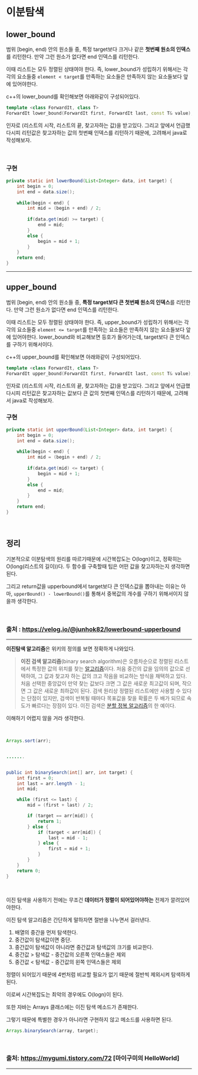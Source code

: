 # 이분탐색

## lower_bound

범위 [begin, end) 안의 원소들 중, 특정 target보다 크거나 같은 **첫번째 원소의 인덱스**를 리턴한다. 만약 그런 원소가 없다면 end 인덱스를 리턴한다.

이때 리스트는 모두 정렬된 상태여야 한다. 즉, lower_bound가 성립하기 위해서는 각각의 요소들중 `element < target`를 만족하는 요소들은 만족하지 않는 요소들보다 앞에 있어야한다.

c++의 lower_bound를 확인해보면 아래와같이 구성되어있다.

```c++
template <class ForwardIt, class T>
ForwardIt lower_bound(ForwardIt first, ForwardIt last, const T& value);
```

인자로 (리스트의 시작, 리스트의 끝, 찾고자하는 값)을 받고있다. 그리고 앞에서 언급했다시피 리턴값은 찾고자하는 값의 첫번째 인덱스를 리턴하기 때문에, 고려해서 java로 작성해보자.

<br/>

### 구현

```java
private static int lowerBound(List<Integer> data, int target) {
    int begin = 0;
    int end = data.size();
    
    while(begin < end) {
    	int mid = (begin + end) / 2;
        
        if(data.get(mid) >= target) {
        	end = mid;
        }
        else {
        	begin = mid + 1;
        }
    }
    return end;
}
```

<hr/>

## upper_bound

범위 [begin, end) 안의 원소들 중, **특정 target보다 큰 첫번째 원소의 인덱스**를 리턴한다. 만약 그런 원소가 없다면 end 인덱스를 리턴한다.

이때 리스트는 모두 정렬된 상태여야 한다. 즉, upper_bound가 성립하기 위해서는 각각의 요소들중 `element <= target`를 만족하는 요소들은 만족하지 않는 요소들보다 앞에 있어야한다. lower_bound와 비교해보면 등호가 들어가는데, target보다 큰 인덱스를 구하기 위해서이다.

c++의 upper_bound를 확인해보면 아래와같이 구성되어있다.

```c++
template <class ForwardIt, class T>
ForwardIt upper_bound(ForwardIt first, ForwardIt last, const T& value);
```

인자로 (리스트의 시작, 리스트의 끝, 찾고자하는 값)을 받고있다. 그리고 앞에서 언급했다시피 리턴값은 찾고자하는 값보다 큰 값의 첫번째 인덱스를 리턴하기 때문에, 고려해서 java로 작성해보자.

### 구현

```java
private static int upperBound(List<Integer> data, int target) {
    int begin = 0;
    int end = data.size();
    
    while(begin < end) {
    	int mid = (begin + end) / 2;
        
        if(data.get(mid) <= target) {
        	begin = mid + 1;
        }
        else {
        	end = mid;
        }
    }
    return end;
}
```

<br/>

## 정리

기본적으로 이분탐색의 원리를 따르기때문에 시간복잡도는 O(logn)이고, 정확히는 O(long(리스트의 길이))다. 두 함수를 구축할때 팁은 어떤 값을 찾고자하는지 생각하면 된다.

그리고 return값을 upperbound에서 target보다 큰 인덱스값을 뽑아내는 이유는 아마,
`upperBound() - lowerBound()`를 통해서 중복값의 개수를 구하기 위해서이지 않을까 생각한다.

<br/>

### 출처 : https://velog.io/@junhok82/lowerbound-upperbound

<hr>

**이진탐색 알고리즘**은 위키의 정의를 보면 정확하게 나와있다.

> **이진 검색 알고리즘**(binary search algorithm)은 오름차순으로 정렬된 리스트에서 특정한 값의 위치를 찾는 [알고리즘](https://ko.wikipedia.org/wiki/알고리즘)이다. 처음 중간의 값을 임의의 값으로 선택하여, 그 값과 찾고자 하는 값의 크고 작음을 비교하는 방식을 채택하고 있다. 처음 선택한 중앙값이 만약 찾는 값보다 크면 그 값은 새로운 최고값이 되며, 작으면 그 값은 새로운 최하값이 된다. 검색 원리상 정렬된 리스트에만 사용할 수 있다는 단점이 있지만, 검색이 반복될 때마다 목표값을 찾을 확률은 두 배가 되므로 속도가 빠르다는 장점이 있다. 이진 검색은 [분할 정복 알고리즘](https://ko.wikipedia.org/wiki/분할_정복_알고리즘)의 한 예이다.



이해하기 어렵지 않을 거라 생각한다.

<br/>

```java
Arrays.sort(arr);


.......


public int binarySearch(int[] arr, int target) {
    int first = 0;
    int last = arr.length - 1;
    int mid;

    while (first <= last) {
        mid = (first + last) / 2;

        if (target == arr[mid]) {
            return 1;
        } else {
            if (target < arr[mid]) {
                last = mid - 1;                        	 
            } else {
                first = mid + 1;                        	 
            }
        }
    }
    return 0;
}
```

<br/>

이진 탐색을 사용하기 전에는 무조건 **데이터가 정렬이 되어있어야하는** 전제가 깔려있어야한다.



이진 탐색 알고리즘은 간단하게 말하자면 절반을 나누면서 걸러낸다.



1. 배열의 중간을 먼저 탐색한다.
2. 중간값이 탐색값이면 중단.
3. 중간값이 탐색값이 아니라면 중간값과 탐색값의 크기를 비교한다.
4. 중간값 > 탐색값 - 중간값의 오른쪽 인덱스들은 제외
5.  중간값 < 탐색값 - 중간값의 왼쪽 인덱스들은 제외



정렬이 되어있기 때문에 4번처럼 비교할 필요가 없기 때문에 절반씩 제외시켜 탐색하게 된다.

이로써 시간복잡도는 최악의 경우에도 O(logn)이 된다.



또한 자바는 Arrays 클래스에는 이진 탐색 메소드가 존재한다.



그렇기 때문에 특별한 경우가 아니라면 구현하지 않고 메소드를 사용하면 된다.

```java
Arrays.binarySearch(array, target);
```

<br/>

### 출처: https://mygumi.tistory.com/72 [마이구미의 HelloWorld]

<hr/>

<br>

